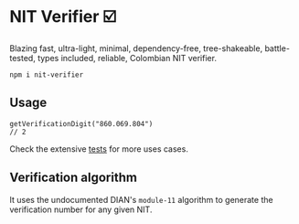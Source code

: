 # NIT Verifier ☑️

Blazing fast, ultra-light, minimal, dependency-free, tree-shakeable, battle-tested, types included, reliable, Colombian NIT verifier.

```
npm i nit-verifier
```

## Usage

```
getVerificationDigit("860.069.804")
// 2
```

Check the extensive [tests](./index.test.js) for more uses cases.

## Verification algorithm

It uses the undocumented DIAN's `module-11` algorithm to generate the verification number for any given NIT.
